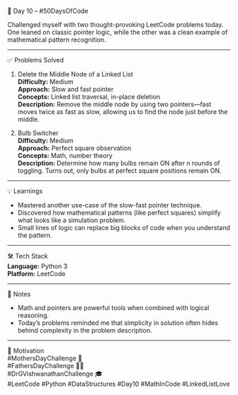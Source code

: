 🚀 Day 10 – #50DaysOfCode

Challenged myself with two thought-provoking LeetCode problems today. One leaned on classic pointer logic, while the other was a clean example of mathematical pattern recognition.

---

✅ Problems Solved  
1. Delete the Middle Node of a Linked List  
**Difficulty:** Medium  
**Approach:** Slow and fast pointer  
**Concepts:** Linked list traversal, in-place deletion  
**Description:** Remove the middle node by using two pointers—fast moves twice as fast as slow, allowing us to find the node just before the middle.

2. Bulb Switcher  
**Difficulty:** Medium  
**Approach:** Perfect square observation  
**Concepts:** Math, number theory  
**Description:** Determine how many bulbs remain ON after n rounds of toggling. Turns out, only bulbs at perfect square positions remain ON.

---

💡 Learnings  
- Mastered another use-case of the slow-fast pointer technique.  
- Discovered how mathematical patterns (like perfect squares) simplify what looks like a simulation problem.  
- Small lines of logic can replace big blocks of code when you understand the pattern.

---

🛠️ Tech Stack  
**Language:** Python 3  
**Platform:** LeetCode  

---

📌 Notes  
- Math and pointers are powerful tools when combined with logical reasoning.  
- Today’s problems reminded me that simplicity in solution often hides behind complexity in the problem description.

---

🔗 Motivation  
#MothersDayChallenge 💐  
#FathersDayChallenge 👨‍👧  
#DrGVishwanathanChallenge 🎓  
#LeetCode #Python #DataStructures #Day10 #MathInCode #LinkedListLove  
